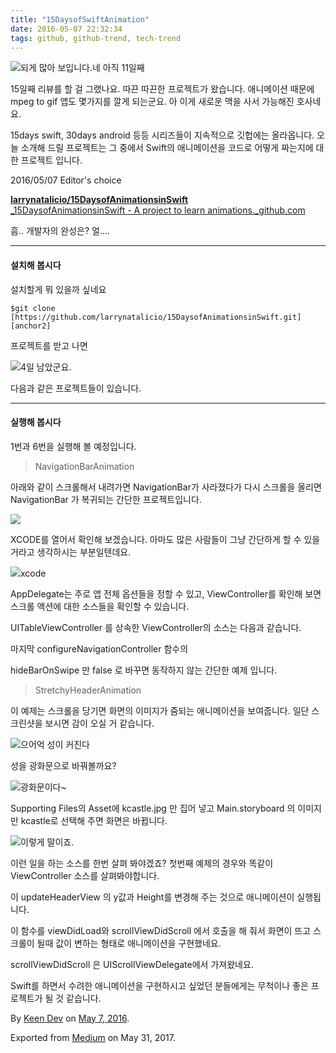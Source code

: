 ```yaml
---
title: "15DaysofSwiftAnimation"
date: 2016-05-07 22:32:34
tags: github, github-trend, tech-trend 
---
```



![][image0]되게 많아 보입니다.네 아직 11일째

15일째 리뷰를 할 걸 그랬나요. 따끈 따끈한 프로젝트가 왔습니다. 애니메이션 때문에 mpeg to gif 앱도 몇가지를 깔게 되는군요. 아 이게 새로운 맥을 사서 가능해진 호사네요.

15days swift, 30days android 등등 시리즈들이 지속적으로 깃헙에는 올라옵니다. 오늘 소개해 드릴 프로젝트는 그 중에서 Swift의 애니메이션을 코드로 어떻게 짜는지에 대한 프로젝트 입니다.

2016/05/07 Editor's choice

[**larrynatalicio/15DaysofAnimationsinSwift**  
_15DaysofAnimationsinSwift - A project to learn animations._github.com][anchor0][][anchor1]

흠.. 개발자의 완성은? 얼....

---

#### 설치해 봅시다

설치할게 뭐 있을까 싶네요
    
    $git clone [https://github.com/larrynatalicio/15DaysofAnimationsinSwift.git][anchor2]

프로젝트를 받고 나면

![][image1]4일 남았군요.

다음과 같은 프로젝트들이 있습니다.

---

#### 실행해 봅시다

1번과 6번을 실행해 볼 예정입니다.
> 
> NavigationBarAnimation

아래와 같이 스크롤해서 내려가면 NavigationBar가 사라졌다가 다시 스크롤을 올리면 NavigationBar 가 복귀되는 간단한 프로젝트입니다.

![][image2]

XCODE를 열어서 확인해 보겠습니다. 아마도 많은 사람들이 그냥 간단하게 할 수 있을거라고 생각하시는 부분일텐데요.

![][image3]xcode

AppDelegate는 주로 앱 전체 옵션들을 정할 수 있고, ViewController를 확인해 보면 스크롤 액션에 대한 소스들을 확인할 수 있습니다.

UITableViewController 를 상속한 ViewController의 소스는 다음과 같습니다.

마지막 configureNavigationController 함수의

hideBarOnSwipe 만 false 로 바꾸면 동작하지 않는 간단한 예제 입니다.
> 
> StretchyHeaderAnimation

이 예제는 스크롤을 당기면 화면의 이미지가 줌되는 애니메이션을 보여줍니다. 일단 스크린샷을 보시면 감이 오실 거 같습니다.

![][image4]으어억 성이 커진다

성을 광화문으로 바꿔볼까요?

![][image5]광화문이다~

Supporting Files의 Asset에 kcastle.jpg 만 집어 넣고 Main.storyboard 의 이미지만 kcastle로 선택해 주면 화면은 바뀝니다.

![][image6]이렇게 말이죠.

이런 일을 하는 소스를 한번 살펴 봐야겠죠? 첫번째 예제의 경우와 똑같이 ViewController 소스를 살펴봐야합니다.

이 updateHeaderView 의 y값과 Height를 변경해 주는 것으로 애니메이션이 실행됩니다.

이 함수를 viewDidLoad와 scrollViewDidScroll 에서 호출을 해 줘서 화면이 뜨고 스크롤이 될때 값이 변하는 형태로 애니메이션을 구현했네요.

scrollViewDidScroll 은 UIScrollViewDelegate에서 가져왔네요.

Swift를 하면서 수려한 애니메이션을 구현하시고 싶었던 분들에게는 무척이나 좋은 프로젝트가 될 것 같습니다.

By [Keen Dev][anchor3] on [May 7, 2016][anchor4].

Exported from [Medium][anchor5] on May 31, 2017\.


[anchor0]: https://github.com/larrynatalicio/15DaysofAnimationsinSwift "https://github.com/larrynatalicio/15DaysofAnimationsinSwift"
[anchor1]: https://github.com/larrynatalicio/15DaysofAnimationsinSwift
[anchor2]: https://github.com/larrynatalicio/15DaysofAnimationsinSwift.git
[anchor3]: https://medium.com/@keendev
[anchor4]: https://medium.com/p/93eb0720914c
[anchor5]: https://medium.com


[image0]: /images/1*guK9C6XJVIzItV0duMMpMQ.png
[image1]: /images/1*EXdHILi3TJlajOTflinH7g.png
[image2]: /images/1*z4fftua-ygEtt9d6ZmayNw.gif
[image3]: /images/1*mqQ0dx8JS1vZuksCE96W0w.png
[image4]: /images/1*LIMr_YWmCwEdbeDbanDkzg.gif
[image5]: /images/1*tPt9iFbbIh29dvNz5zuqWA.png
[image6]: /images/1*WjP5n6a-e9saCZhO6vIKvw.gi